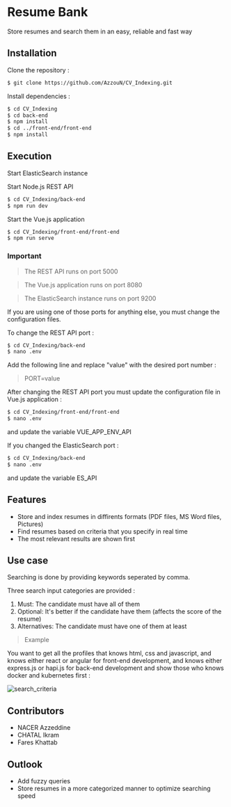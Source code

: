 # Resume Bank
Store resumes and search them in an easy, reliable and fast way

## Installation
Clone the repository :
```bash
$ git clone https://github.com/AzzouN/CV_Indexing.git
```

Install dependencies :
```bash
$ cd CV_Indexing
$ cd back-end
$ npm install
$ cd ../front-end/front-end
$ npm install
```

## Execution
Start ElasticSearch instance

Start Node.js REST API
```bash
$ cd CV_Indexing/back-end
$ npm run dev
```
Start the Vue.js application
```bash
$ cd CV_Indexing/front-end/front-end
$ npm run serve
```
### Important
> The REST API runs on port 5000

> The Vue.js application runs on port 8080

> The ElasticSearch instance runs on port 9200

If you are using one of those ports for anything else, you must change the configuration files.

To change the REST API port :
```bash
$ cd CV_Indexing/back-end
$ nano .env
```
Add the following line and replace "value" with the desired port number :
> PORT=value

After changing the REST API port you must update the configuration file in Vue.js application :
```bash
$ cd CV_Indexing/front-end/front-end
$ nano .env
```
and update the variable VUE_APP_ENV_API

If you changed the ElasticSearch port :
```bash
$ cd CV_Indexing/back-end
$ nano .env
```
and update the variable ES_API

## Features
* Store and index resumes in diffirents formats (PDF files, MS Word files, Pictures)
* Find resumes based on criteria that you specify in real time
* The most relevant results are shown first
## Use case
Searching is done by providing keywords seperated by comma.

Three search input categories are provided :
1. Must: The candidate must have all of them
2. Optional: It's better if the candidate have them (affects the score of the resume)
3. Alternatives: The candidate must have one of them at least

>Example

You want to get all the profiles that knows html, css and javascript, and knows either react or angular for front-end development, and knows either express.js or hapi.js for back-end development and show those who knows docker and kubernetes first :

![search_criteria](https://raw.githubusercontent.com/AzzouN/CV_Indexing/main/search.png?token=AFUF424EZGKZAYBZKJZHUJS72YX6Q)


## Contributors
- NACER Azzeddine
- CHATAL Ikram
- Fares Khattab
## Outlook
- Add fuzzy queries
- Store resumes in a more categorized manner to optimize searching speed
